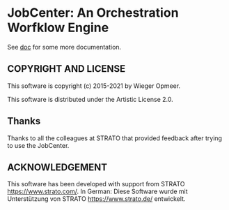 # JobCenter: An Orchestration Worfklow Engine

See [doc](doc/index.md) for some more documentation.


## COPYRIGHT AND LICENSE

This software is copyright (c) 2015-2021 by Wieger Opmeer.

This software is distributed under the Artistic License 2.0.

## Thanks

Thanks to all the colleagues at STRATO that provided feedback after trying
to use the JobCenter.

## ACKNOWLEDGEMENT

This software has been developed with support from STRATO <https://www.strato.com/>.
In German: Diese Software wurde mit Unterstützung von STRATO <https://www.strato.de/> entwickelt.

